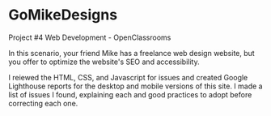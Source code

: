 # GoMikeDesigns
Project #4 Web Development - OpenClassrooms

In this scenario, your friend Mike has a freelance web design website, but you offer to optimize the website's SEO and accessibility. 

I reiewed the HTML, CSS, and Javascript for issues and created Google Lighthouse reports for the desktop and mobile versions of this site. I made a list of issues I found, explaining each and good practices to adopt before correcting each one. 
